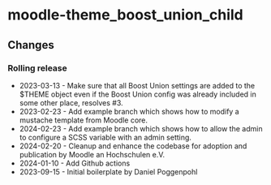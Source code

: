 moodle-theme_boost_union_child
==============================

Changes
-------

### Rolling release

* 2023-03-13 - Make sure that all Boost Union settings are added to the $THEME object even if the Boost Union config was already included in some other place, resolves #3.
* 2023-02-23 - Add example branch which shows how to modify a mustache template from Moodle core.
* 2024-02-23 - Add example branch which shows how to allow the admin to configure a SCSS variable with an admin setting.
* 2024-02-20 - Cleanup and enhance the codebase for adoption and publication by Moodle an Hochschulen e.V.
* 2024-01-10 - Add Github actions
* 2023-09-15 - Initial boilerplate by Daniel Poggenpohl
